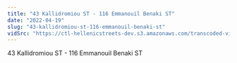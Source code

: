 ```yaml
---
title: "43 Kallidromiou ST - 116 Emmanouil Benaki ST"
date: "2022-04-19"
slug: "43-kallidromiou-st-116-emmanouil-benaki-st"
vidSrc: "https://ctl-hellenicstreets-dev.s3.amazonaws.com/transcoded-videos/43%20Kallidromiou%20ST%20-%20116%20Emmanouil%20Benaki%20ST.mp4"
---
```


43 Kallidromiou ST - 116 Emmanouil Benaki ST
